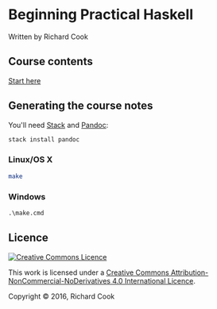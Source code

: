 # Beginning Practical Haskell

Written by Richard Cook

## Course contents

[Start here](index.md)

## Generating the course notes

You'll need [Stack][stack] and [Pandoc][pandoc]:

```bash
stack install pandoc
```

### Linux/OS X

```bash
make
```

### Windows

```cmd
.\make.cmd
```

## Licence

[![Creative Commons Licence][cclicenceimage]][cclicence]

This work is licensed under a [Creative Commons Attribution-NonCommercial-NoDerivatives 4.0 International Licence][cclicence].

Copyright &copy; 2016, Richard Cook

[cclicence]: http://creativecommons.org/licenses/by-nc-nd/4.0/
[cclicenceimage]: https://i.creativecommons.org/l/by-nc-nd/4.0/88x31.png
[pandoc]: http://pandoc.org/
[stack]: https://docs.haskellstack.org/
